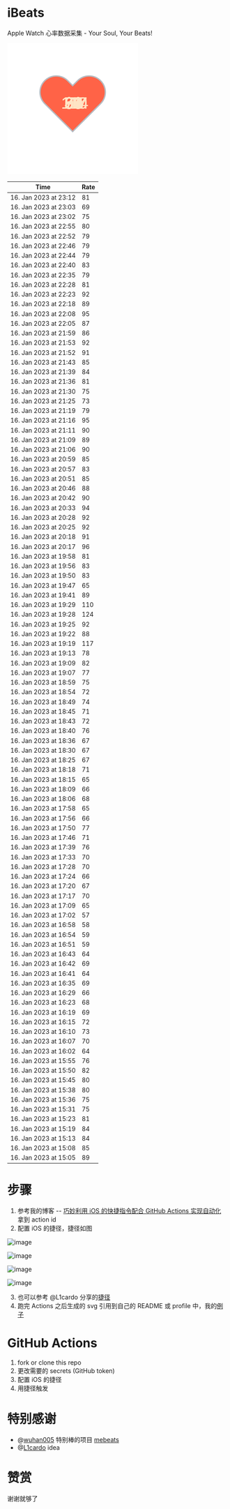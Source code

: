 # iBeats
Apple Watch 心率数据采集 - Your Soul, Your Beats!

![](./files/heart.svg)

<!--START_SECTION:my_heart_rate-->
| Time | Rate | 
 | ---- | ---- | 
| 16. Jan 2023 at 23:12 | 81 |
| 16. Jan 2023 at 23:03 | 69 |
| 16. Jan 2023 at 23:02 | 75 |
| 16. Jan 2023 at 22:55 | 80 |
| 16. Jan 2023 at 22:52 | 79 |
| 16. Jan 2023 at 22:46 | 79 |
| 16. Jan 2023 at 22:44 | 79 |
| 16. Jan 2023 at 22:40 | 83 |
| 16. Jan 2023 at 22:35 | 79 |
| 16. Jan 2023 at 22:28 | 81 |
| 16. Jan 2023 at 22:23 | 92 |
| 16. Jan 2023 at 22:18 | 89 |
| 16. Jan 2023 at 22:08 | 95 |
| 16. Jan 2023 at 22:05 | 87 |
| 16. Jan 2023 at 21:59 | 86 |
| 16. Jan 2023 at 21:53 | 92 |
| 16. Jan 2023 at 21:52 | 91 |
| 16. Jan 2023 at 21:43 | 85 |
| 16. Jan 2023 at 21:39 | 84 |
| 16. Jan 2023 at 21:36 | 81 |
| 16. Jan 2023 at 21:30 | 75 |
| 16. Jan 2023 at 21:25 | 73 |
| 16. Jan 2023 at 21:19 | 79 |
| 16. Jan 2023 at 21:16 | 95 |
| 16. Jan 2023 at 21:11 | 90 |
| 16. Jan 2023 at 21:09 | 89 |
| 16. Jan 2023 at 21:06 | 90 |
| 16. Jan 2023 at 20:59 | 85 |
| 16. Jan 2023 at 20:57 | 83 |
| 16. Jan 2023 at 20:51 | 85 |
| 16. Jan 2023 at 20:46 | 88 |
| 16. Jan 2023 at 20:42 | 90 |
| 16. Jan 2023 at 20:33 | 94 |
| 16. Jan 2023 at 20:28 | 92 |
| 16. Jan 2023 at 20:25 | 92 |
| 16. Jan 2023 at 20:18 | 91 |
| 16. Jan 2023 at 20:17 | 96 |
| 16. Jan 2023 at 19:58 | 81 |
| 16. Jan 2023 at 19:56 | 83 |
| 16. Jan 2023 at 19:50 | 83 |
| 16. Jan 2023 at 19:47 | 65 |
| 16. Jan 2023 at 19:41 | 89 |
| 16. Jan 2023 at 19:29 | 110 |
| 16. Jan 2023 at 19:28 | 124 |
| 16. Jan 2023 at 19:25 | 92 |
| 16. Jan 2023 at 19:22 | 88 |
| 16. Jan 2023 at 19:19 | 117 |
| 16. Jan 2023 at 19:13 | 78 |
| 16. Jan 2023 at 19:09 | 82 |
| 16. Jan 2023 at 19:07 | 77 |
| 16. Jan 2023 at 18:59 | 75 |
| 16. Jan 2023 at 18:54 | 72 |
| 16. Jan 2023 at 18:49 | 74 |
| 16. Jan 2023 at 18:45 | 71 |
| 16. Jan 2023 at 18:43 | 72 |
| 16. Jan 2023 at 18:40 | 76 |
| 16. Jan 2023 at 18:36 | 67 |
| 16. Jan 2023 at 18:30 | 67 |
| 16. Jan 2023 at 18:25 | 67 |
| 16. Jan 2023 at 18:18 | 71 |
| 16. Jan 2023 at 18:15 | 65 |
| 16. Jan 2023 at 18:09 | 66 |
| 16. Jan 2023 at 18:06 | 68 |
| 16. Jan 2023 at 17:58 | 65 |
| 16. Jan 2023 at 17:56 | 66 |
| 16. Jan 2023 at 17:50 | 77 |
| 16. Jan 2023 at 17:46 | 71 |
| 16. Jan 2023 at 17:39 | 76 |
| 16. Jan 2023 at 17:33 | 70 |
| 16. Jan 2023 at 17:28 | 70 |
| 16. Jan 2023 at 17:24 | 66 |
| 16. Jan 2023 at 17:20 | 67 |
| 16. Jan 2023 at 17:17 | 70 |
| 16. Jan 2023 at 17:09 | 65 |
| 16. Jan 2023 at 17:02 | 57 |
| 16. Jan 2023 at 16:58 | 58 |
| 16. Jan 2023 at 16:54 | 59 |
| 16. Jan 2023 at 16:51 | 59 |
| 16. Jan 2023 at 16:43 | 64 |
| 16. Jan 2023 at 16:42 | 69 |
| 16. Jan 2023 at 16:41 | 64 |
| 16. Jan 2023 at 16:35 | 69 |
| 16. Jan 2023 at 16:29 | 66 |
| 16. Jan 2023 at 16:23 | 68 |
| 16. Jan 2023 at 16:19 | 69 |
| 16. Jan 2023 at 16:15 | 72 |
| 16. Jan 2023 at 16:10 | 73 |
| 16. Jan 2023 at 16:07 | 70 |
| 16. Jan 2023 at 16:02 | 64 |
| 16. Jan 2023 at 15:55 | 76 |
| 16. Jan 2023 at 15:50 | 82 |
| 16. Jan 2023 at 15:45 | 80 |
| 16. Jan 2023 at 15:38 | 80 |
| 16. Jan 2023 at 15:36 | 75 |
| 16. Jan 2023 at 15:31 | 75 |
| 16. Jan 2023 at 15:23 | 81 |
| 16. Jan 2023 at 15:19 | 84 |
| 16. Jan 2023 at 15:13 | 84 |
| 16. Jan 2023 at 15:08 | 85 |
| 16. Jan 2023 at 15:05 | 89 |

<!--END_SECTION:my_heart_rate-->

# 步骤
1. 参考我的博客 -- [巧妙利用 iOS 的快捷指令配合 GitHub Actions 实现自动化](https://github.com/yihong0618/gitblog/issues/198) 拿到 action id
2. 配置 iOS 的捷径，捷径如图

![image](https://user-images.githubusercontent.com/15976103/122154218-0db0b480-ce97-11eb-93bb-5aec07c558dc.png)

![image](https://user-images.githubusercontent.com/15976103/122154236-186b4980-ce97-11eb-8e4b-70551a0391ae.png)

![image](https://user-images.githubusercontent.com/15976103/122154268-2d47dd00-ce97-11eb-902e-3acf292265a9.png)

![image](https://user-images.githubusercontent.com/15976103/122174055-fa144680-ceb4-11eb-9be2-3eb83cd516f7.png)

3. 也可以参考 @L1cardo 分享的[捷径](https://www.icloud.com/shortcuts/6ab6047b459c41ad822ad6b94b1c03d4)
4. 跑完 Actions 之后生成的 svg 引用到自己的 README 或 profile 中，我的[例子](https://github.com/yihong0618) 

# GitHub Actions

1. fork or clone this repo
2. 更改需要的 secrets (GitHub token)
3. 配置 iOS 的捷径
4. 用捷径触发

# 特别感谢
- @[wuhan005](https://github.com/wuhan005) 特别棒的项目 [mebeats](https://github.com/wuhan005/mebeats)
- @[L1cardo](https://github.com/L1cardo) idea

# 赞赏
谢谢就够了
